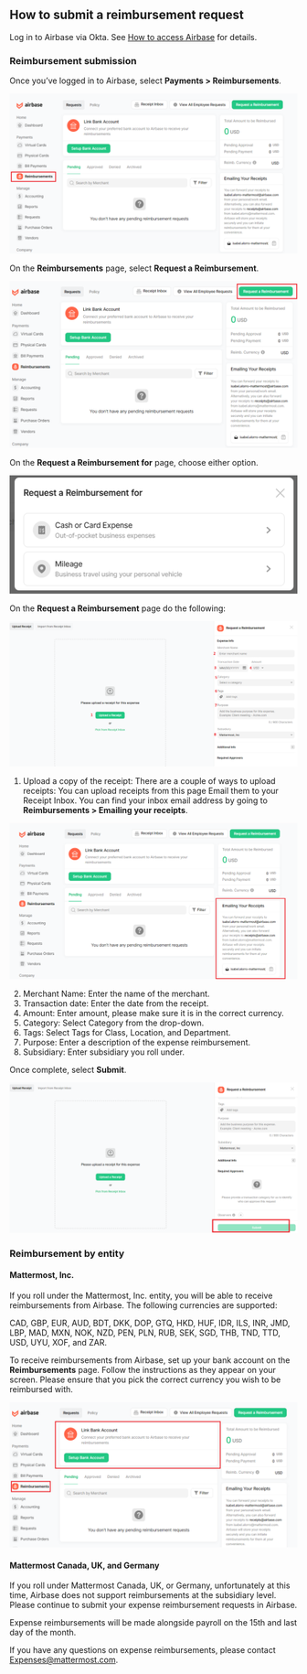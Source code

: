 ## How to submit a reimbursement request

Log in to Airbase via Okta. See [How to access Airbase](https://handbook.mattermost.com/operations/finance/purchasing/airbase/how-to-access-airbase) for details.

### **Reimbursement submission**

Once you’ve logged in to Airbase, select **Payments > Reimbursements**.

![Example of how to access your reimbursements in Airbase.](/.gitbook/assets/Airbase-reimbursements.png "Example of how to access your reimbursements in Airbase")

On the **Reimbursements** page, select **Request a Reimbursement**.

![Example of how to submit a reimbursement request in Airbase.](/.gitbook/assets/Airbase-request-reimbursement.png "Example of how to submit a reimbursement request in Airbase")

On the **Request a Reimbursement for** page, choose either option.

![Example of the options available when requesting a reimbursement in Airbase.](/.gitbook/assets/Airbase-reimbursement-request-type.png "Example of the options available when requesting a reimbursement in Airbase")

On the **Request a Reimbursement** page do the following:

![Example of the details needed for a reimbursement request in Airbase.](/.gitbook/assets/Airbase-request-reimbursement-expense-details.png "Example of the details needed for a reimbursement request in Airbase")

1. Upload a copy of the receipt: There are a couple of ways to upload receipts:
You can upload receipts from this page
Email them to your Receipt Inbox. You can find your inbox email address by going to **Reimbursements > Emailing your receipts**.

![Example of how to email a copy of a receipt to yourself in Airbase.](/.gitbook/assets/Airbase-request-reimbursement-email.png "Example of how to email a copy of a receipt to yourself in Airbase")

2. Merchant Name: Enter the name of the merchant.
3. Transaction date: Enter the date from the receipt.
4. Amount: Enter amount, please make sure it is in the correct currency.
5. Category: Select Category from the drop-down.
6. Tags: Select Tags for Class, Location, and Department.
7. Purpose: Enter a description of the expense reimbursement.
8. Subsidiary: Enter subsidiary you roll under.

Once complete, select **Submit**.

![Example of the final step to submitting a reimbursement request in Airbase.](/.gitbook/assets/Airbase-submit-request-reimbursement.png "Example of the final step to submitting a reimbursement request in Airbase")

### Reimbursement by entity

#### Mattermost, Inc.

If you roll under the Mattermost, Inc. entity, you will be able to receive reimbursements from Airbase. The following currencies are supported:

CAD, GBP, EUR, AUD, BDT, DKK, DOP, GTQ, HKD, HUF, IDR, ILS, INR, JMD, LBP, MAD, MXN, NOK, NZD, PEN, PLN, RUB, SEK, SGD, THB, TND, TTD, USD, UYU, XOF, and ZAR.

To receive reimbursements from Airbase, set up your bank account on the **Reimbursements** page. Follow the instructions as they appear on your screen. Please ensure that you pick the correct currency you wish to be reimbursed with.

![Example of how to set up bank account details for reimbursements in Airbase.](/.gitbook/assets/Airbase-reimbursements-bank-info.png "Example of how to set up bank account details for reimbursements in Airbase")

#### Mattermost Canada, UK, and Germany

If you roll under Mattermost Canada, UK, or Germany, unfortunately at this time, Airbase does not support reimbursements at the subsidiary level. Please continue to submit your expense reimbursement requests in Airbase.

Expense reimbursements will be made alongside payroll on the 15th and last day of the month. 

If you have any questions on expense reimbursements, please contact [Expenses@mattermost.com](mailto:Expenses@mattermost.com). 

